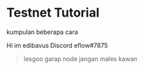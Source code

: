 # Testnet Tutorial
kumpulan beberapa cara

Hi im edibavus 
Discord eflow#7875

> lesgoo garap node jangan males kawan
